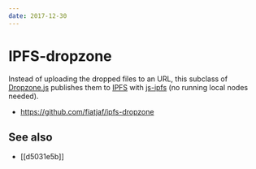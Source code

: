 ```yaml
---
date: 2017-12-30
---
```


# IPFS-dropzone

Instead of uploading the dropped files to an URL, this subclass of [Dropzone.js](http://www.dropzonejs.com/) publishes them to [IPFS](https://ipfs.io/) with [js-ipfs](https://github.com/ipfs/js-ipfs) (no running local nodes needed).

- <https://github.com/fiatjaf/ipfs-dropzone>

## See also

- [[d5031e5b]]
